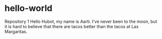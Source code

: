 # hello-world
Repository 1
Hello Hubot, my name is Aarti. I've never been to the moon, but it is hard to believe that there are tacos better than the tacos at Las Margaritas. 
